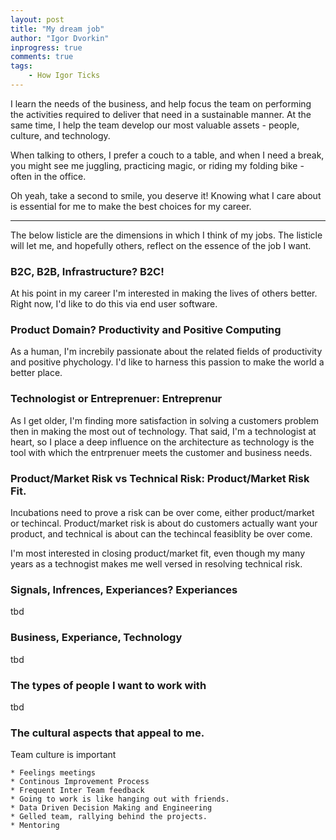 ```yaml
--- 
layout: post
title: "My dream job"
author: "Igor Dvorkin"
inprogress: true
comments: true
tags:
    - How Igor Ticks
---
```


I learn the needs of the business, and help focus the team on performing the activities required to deliver that need in a sustainable manner. At the same time, I help the team develop our most valuable assets - people, culture, and technology.

When talking to others, I prefer a couch to a table, and when I need a break, you might see me juggling, practicing magic, or riding my folding bike - often in the office.

Oh yeah, take a second to smile, you deserve it!
Knowing what I care about is essential for me to make the best choices for my career.

--- 

The below listicle are the dimensions in which I think of my jobs.  The listicle will let me, and hopefully others, reflect on the essence of the job I want.


### B2C, B2B, Infrastructure? B2C!

At his point in my career I'm interested in making the lives of others better. Right now, I'd like to do this via end user software.

### Product Domain? Productivity and Positive Computing

As a human, I'm increbily passionate about the related fields of productivity and positive phychology. I'd like to harness this passion to make the world a better place.


### Technologist or Entreprenuer: Entreprenur

As I get older, I'm finding more satisfaction in solving a customers problem then in making the most out of technology.
That said, I'm a technologist at heart, so I place a deep influence on the architecture as technology is the tool with which the entrprenuer meets the customer and business needs.

### Product/Market Risk vs Technical Risk: Product/Market Risk Fit.

Incubations need to prove a risk can be over come, either product/market or techincal.  Product/market risk is about do customers actually want your product, and technical is about can the techincal feasiblity be over come.

I'm most interested in closing product/market fit, even though my many years as a technogist makes me well versed in resolving technical risk.

### Signals, Infrences, Experiances? Experiances

  tbd

### Business, Experiance, Technology

  tbd

### The types of people I want to work with

  tbd

### The cultural aspects that appeal to me.

Team culture is important

    * Feelings meetings
    * Continous Improvement Process
    * Frequent Inter Team feedback
    * Going to work is like hanging out with friends.
    * Data Driven Decision Making and Engineering
    * Gelled team, rallying behind the projects.
    * Mentoring
